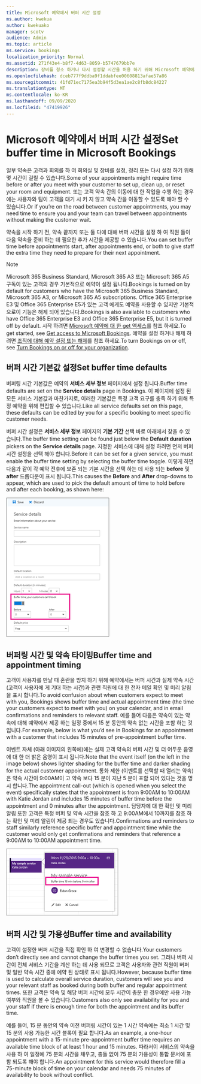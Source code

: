 ```yaml
---
title: Microsoft 예약에서 버퍼 시간 설정
ms.author: kwekua
author: kwekuako
manager: scotv
audience: Admin
ms.topic: article
ms.service: bookings
localization_priority: Normal
ms.assetid: 271f43e4-b8f7-4d63-8059-b5747679bb7e
description: 장비를 청소 하거나 다시 설정할 시간을 허용 하기 위해 Microsoft 예약에서 약속 전후에 버퍼 시간을 설정 합니다.
ms.openlocfilehash: dceb777f9ddba9f1ddabfee00608813afae57a86
ms.sourcegitcommit: 41fd71ec7175ea3b94f5d3ea1ae2c8fb8dc84227
ms.translationtype: MT
ms.contentlocale: ko-KR
ms.lasthandoff: 09/09/2020
ms.locfileid: "47419926"
---
```

# <a name="set-buffer-time-in-microsoft-bookings"></a><span data-ttu-id="bfd5f-103">Microsoft 예약에서 버퍼 시간 설정</span><span class="sxs-lookup"><span data-stu-id="bfd5f-103">Set buffer time in Microsoft Bookings</span></span>

<span data-ttu-id="bfd5f-104">일부 약속은 고객과 회의를 하 여 회의실 및 장비를 설정, 정리 또는 다시 설정 하기 위해 몇 시간이 걸릴 수 있습니다.</span><span class="sxs-lookup"><span data-stu-id="bfd5f-104">Some of your appointments might require time before or after you meet with your customer to set up, clean up, or reset your room and equipment.</span></span> <span data-ttu-id="bfd5f-105">또는 고객 약속 간의 이동에 대 한 작업을 수행 하는 경우에는 사용자와 팀이 고객을 대기 시 키 지 않고 약속 간을 이동할 수 있도록 해야 할 수 있습니다.</span><span class="sxs-lookup"><span data-stu-id="bfd5f-105">Or if you’re on the road between customer appointments, you may need time to ensure you and your team can travel between appointments without making the customer wait.</span></span>

<span data-ttu-id="bfd5f-106">약속을 시작 하기 전, 약속 끝까지 또는 둘 다에 대해 버퍼 시간을 설정 하 여 직원 들이 다음 약속을 준비 하는 데 필요한 추가 시간을 제공할 수 있습니다.</span><span class="sxs-lookup"><span data-stu-id="bfd5f-106">You can set buffer time before appointments start, after appointments end, or both to give staff the extra time they need to prepare for their next appointment.</span></span>

> [!NOTE]
> <span data-ttu-id="bfd5f-107">Microsoft 365 Business Standard, Microsoft 365 A3 또는 Microsoft 365 A5 구독이 있는 고객의 경우 기본적으로 예약이 설정 됩니다.</span><span class="sxs-lookup"><span data-stu-id="bfd5f-107">Bookings is turned on by default for customers who have the Microsoft 365 Business Standard, Microsoft 365 A3, or Microsoft 365 A5 subscriptions.</span></span> <span data-ttu-id="bfd5f-108">Office 365 Enterprise E3 및 Office 365 Enterprise E5가 있는 고객 에게도 예약을 사용할 수 있지만 기본적으로이 기능은 해제 되어 있습니다.</span><span class="sxs-lookup"><span data-stu-id="bfd5f-108">Bookings is also available to customers who have Office 365 Enterprise E3 and Office 365 Enterprise E5, but it is turned off by default.</span></span> <span data-ttu-id="bfd5f-109">시작 하려면 [Microsoft 예약에 대 한 get 액세스](get-access.md)를 참조 하세요.</span><span class="sxs-lookup"><span data-stu-id="bfd5f-109">To get started, see [Get access to Microsoft Bookings](get-access.md).</span></span> <span data-ttu-id="bfd5f-110">예약을 설정 하거나 해제 하려면 [조직에 대해 예약 설정 또는 해제](turn-bookings-on-or-off.md)를 참조 하세요.</span><span class="sxs-lookup"><span data-stu-id="bfd5f-110">To turn Bookings on or off, see [Turn Bookings on or off for your organization](turn-bookings-on-or-off.md).</span></span>

## <a name="set-buffer-time-defaults"></a><span data-ttu-id="bfd5f-111">버퍼 시간 기본값 설정</span><span class="sxs-lookup"><span data-stu-id="bfd5f-111">Set buffer time defaults</span></span>

<span data-ttu-id="bfd5f-112">버퍼링 시간 기본값은 예약의 **서비스 세부 정보** 페이지에서 설정 됩니다.</span><span class="sxs-lookup"><span data-stu-id="bfd5f-112">Buffer time defaults are set on the **Service details** page in Bookings.</span></span> <span data-ttu-id="bfd5f-113">이 페이지에 설정 된 모든 서비스 기본값과 마찬가지로, 이러한 기본값은 특정 고객 요구를 충족 하기 위해 특정 예약을 위해 편집할 수 있습니다.</span><span class="sxs-lookup"><span data-stu-id="bfd5f-113">Like all service defaults set on this page, these defaults can be edited by you for a specific booking to meet specific customer needs.</span></span>

<span data-ttu-id="bfd5f-114">버퍼 시간 설정은 **서비스 세부 정보** 페이지의 **기본 기간** 선택 바로 아래에서 찾을 수 있습니다.</span><span class="sxs-lookup"><span data-stu-id="bfd5f-114">The buffer time setting can be found just below the **Default duration** pickers on the **Service details** page.</span></span> <span data-ttu-id="bfd5f-115">지정한 서비스에 대해 설정 하려면 먼저 버퍼 시간 설정을 선택 해야 합니다.</span><span class="sxs-lookup"><span data-stu-id="bfd5f-115">Before it can be set for a given service, you must enable the buffer time setting by selecting the buffer time toggle.</span></span> <span data-ttu-id="bfd5f-116">이렇게 하면 다음과 같이 각 예약 전후에 보존 되는 기본 시간을 선택 하는 데 사용 되는 **before** 및 **after** 드롭다운이 표시 됩니다.</span><span class="sxs-lookup"><span data-stu-id="bfd5f-116">This causes the **Before** and **After** drop-downs to appear, which are used to pick the default amount of time to hold before and after each booking, as shown here:</span></span>

   ![버퍼링 시간을 사용 하는 예약 이미지](../media/bookings-buffertime.png)

## <a name="buffer-time-and-appointment-timing"></a><span data-ttu-id="bfd5f-118">버퍼링 시간 및 약속 타이밍</span><span class="sxs-lookup"><span data-stu-id="bfd5f-118">Buffer time and appointment timing</span></span>

<span data-ttu-id="bfd5f-119">고객이 사용자를 만날 때 혼란을 방지 하기 위해 예약에서는 버퍼 시간과 실제 약속 시간 (고객이 사용자에 게 기대 하는 시간)과 관련 직원에 대 한 전자 메일 확인 및 미리 알림을 표시 합니다.</span><span class="sxs-lookup"><span data-stu-id="bfd5f-119">To avoid confusion about when customers expect to meet with you, Bookings shows buffer time and actual appointment time (the time your customers expect to meet with you) on your calendar, and in email confirmations and reminders to relevant staff.</span></span> <span data-ttu-id="bfd5f-120">예를 들어 다음은 약속이 있는 약속에 대해 예약에서 제공 하는 일정 중에서 15 분 동안의 약속 없는 시간을 포함 하는 것입니다.</span><span class="sxs-lookup"><span data-stu-id="bfd5f-120">For example, below is what you’d see in Bookings for an appointment with a customer that includes 15 minutes of pre-appointment buffer time.</span></span>

<span data-ttu-id="bfd5f-121">이벤트 자체 (아래 이미지의 왼쪽에)에는 실제 고객 약속의 버퍼 시간 및 더 어두운 음영에 대 한 더 밝은 음영이 표시 됩니다.</span><span class="sxs-lookup"><span data-stu-id="bfd5f-121">Note that the event itself (on the left in the image below) shows lighter shading for the buffer time and darker shading for the actual customer appointment.</span></span> <span data-ttu-id="bfd5f-122">통화 제한 (이벤트를 선택할 때 열리는 약속)은 약속 시간이 9:00AM이 고 약속 보다 15 분이 지난 5 분이 포함 되어 있다는 것을 명시 합니다.</span><span class="sxs-lookup"><span data-stu-id="bfd5f-122">The appointment call-out (which is opened when you select the event) specifically states that the appointment is from 9:00AM to 10:00AM with Katie Jordan and includes 15 minutes of buffer time before the appointment and 0 minutes after the appointment.</span></span> <span data-ttu-id="bfd5f-123">담당자에 대 한 확인 및 미리 알림 또한 고객은 특정 버퍼 및 약속 시간을 참조 하 고 9:00AM에서 10까지를 참조 하는 확인 및 미리 알림이 제공 되는 경우도 있습니다.</span><span class="sxs-lookup"><span data-stu-id="bfd5f-123">Confirmations and reminders to staff similarly reference specific buffer and appointment time while the customer would only get confirmations and reminders that reference a 9:00AM to 10:00AM appointment time.</span></span>

   ![버퍼 시간이 표시 된 예약 약속 통화 아웃 이미지](../media/bookings-buffertime-callout.png)

## <a name="buffer-time-and-availability"></a><span data-ttu-id="bfd5f-125">버퍼 시간 및 가용성</span><span class="sxs-lookup"><span data-stu-id="bfd5f-125">Buffer time and availability</span></span>

<span data-ttu-id="bfd5f-126">고객이 설정한 버퍼 시간을 직접 확인 하 여 변경할 수 없습니다.</span><span class="sxs-lookup"><span data-stu-id="bfd5f-126">Your customers don’t directly see and cannot change the buffer times you set.</span></span> <span data-ttu-id="bfd5f-127">그러나 버퍼 시간이 전체 서비스 기간을 계산 하는 데 사용 되므로 고객은 사용자와 관련 직원이 버퍼 및 일반 약속 시간 중에 예약 된 상태로 표시 됩니다.</span><span class="sxs-lookup"><span data-stu-id="bfd5f-127">However, because buffer time is used to calculate overall service duration, customers will see you and your relevant staff as booked during both buffer and regular appointment times.</span></span> <span data-ttu-id="bfd5f-128">또한 고객은 약속 및 해당 버퍼 시간에 모두 시간이 충분 한 경우에만 사용 가능 여부와 직원을 볼 수 있습니다.</span><span class="sxs-lookup"><span data-stu-id="bfd5f-128">Customers also only see availability for you and your staff if there is enough time for both the appointment and its buffer time.</span></span>

<span data-ttu-id="bfd5f-129">예를 들어, 15 분 동안의 약속 이전 버퍼링 시간이 있는 1 시간 약속에는 최소 1 시간 및 15 분의 사용 가능한 시간 블록이 필요 합니다.</span><span class="sxs-lookup"><span data-stu-id="bfd5f-129">As an example, a one-hour appointment with a 15-minute pre-appointment buffer time requires an available time block of at least 1 hour and 15 minutes.</span></span> <span data-ttu-id="bfd5f-130">따라서이 서비스의 약속을 사용 하 여 일정에 75 분의 시간을 채우고, 충돌 없이 75 분의 가용성이 통합 문서에 포함 되도록 해야 합니다.</span><span class="sxs-lookup"><span data-stu-id="bfd5f-130">An appointment for this service would therefore fill a 75-minute block of time on your calendar and needs 75 minutes of availability to book without conflict.</span></span>
